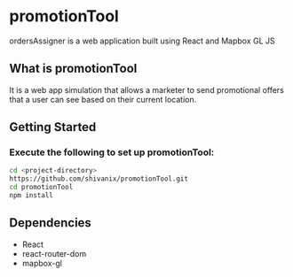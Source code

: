 # promotionTool

ordersAssigner is a web application built using React and Mapbox GL JS

## What is promotionTool
It is a web app simulation that allows a marketer to send promotional offers that a user can see based on their current location.

## Getting Started

### Execute the following to set up promotionTool:

```sh
cd <project-directory>
https://github.com/shivanix/promotionTool.git
cd promotionTool
npm install
```

## Dependencies

- React
- react-router-dom
- mapbox-gl

